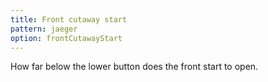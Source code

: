 ```yaml
---
title: Front cutaway start
pattern: jaeger
option: frontCutawayStart
---
```


How far below the lower button does the front start to open.